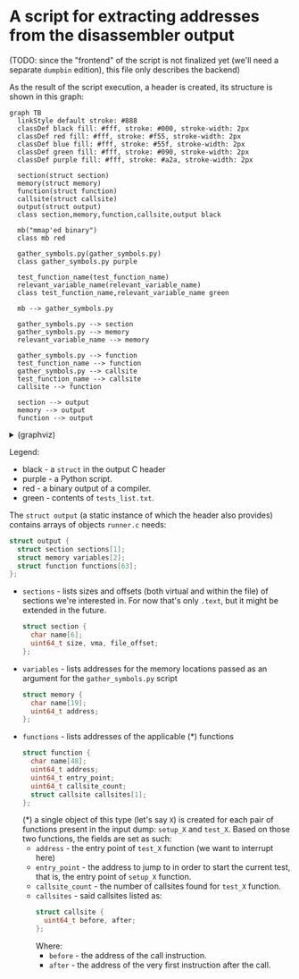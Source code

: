# A script for extracting addresses from the disassembler output

(TODO: since the "frontend" of the script is not finalized yet (we'll need a separate `dumpbin` edition), this file only describes the backend)

As the result of the script execution, a header is created, its structure is shown in this graph:

```mermaid
graph TB
  linkStyle default stroke: #888
  classDef black fill: #fff, stroke: #000, stroke-width: 2px
  classDef red fill: #fff, stroke: #f55, stroke-width: 2px
  classDef blue fill: #fff, stroke: #55f, stroke-width: 2px
  classDef green fill: #fff, stroke: #090, stroke-width: 2px
  classDef purple fill: #fff, stroke: #a2a, stroke-width: 2px

  section(struct section)
  memory(struct memory)
  function(struct function)
  callsite(struct callsite)
  output(struct output)
  class section,memory,function,callsite,output black

  mb("mmap'ed binary")
  class mb red

  gather_symbols.py(gather_symbols.py)
  class gather_symbols.py purple

  test_function_name(test_function_name)
  relevant_variable_name(relevant_variable_name)
  class test_function_name,relevant_variable_name green

  mb --> gather_symbols.py

  gather_symbols.py --> section
  gather_symbols.py --> memory
  relevant_variable_name --> memory

  gather_symbols.py --> function
  test_function_name --> function
  gather_symbols.py --> callsite
  test_function_name --> callsite
  callsite --> function

  section --> output
  memory --> output
  function --> output
```

<details>
  <summary>(graphviz)</summary>

```graphviz
strict digraph {
    "test_function_name" [color=darkgreen]
    "relevant_variable_name" [color=darkgreen]

    "gather_symbols.py" [color=purple]
    "gather_symbols.py" -> "struct section"
    "gather_symbols.py" -> "struct memory"
    "relevant_variable_name" -> "struct memory"

    "gather_symbols.py" -> "struct function"
    "test_function_name" -> "struct function"
    "gather_symbols.py" -> "struct callsite"
    "test_function_name" -> "struct callsite"
    "struct callsite" -> "struct function"

    "struct section" -> "struct output"
    "struct memory" -> "struct output"
    "struct function" -> "struct output"
}
```

</details>

Legend:
* black - a `struct` in the output C header
* purple - a Python script.
* red - a binary output of a compiler.
* green - contents of `tests_list.txt`.

The `struct output` (a static instance of which the header also provides) contains  arrays of objects `runner.c` needs:
```cpp
struct output {
  struct section sections[1];
  struct memory variables[2];
  struct function functions[63];
};
```
* `sections` - lists sizes and offsets (both virtual and within the file) of sections we're interested in. For now that's only `.text`, but it might be extended in the future.
  ```cpp
  struct section {
    char name[6];
    uint64_t size, vma, file_offset;
  };
  ```
* `variables` - lists addresses for the memory locations passed as an argument for the `gather_symbols.py` script
  ```cpp
  struct memory {
    char name[19];
    uint64_t address;
  };
  ```
* `functions` - lists addresses of the applicable (*) functions
  ```cpp
  struct function {
    char name[48];
    uint64_t address;
    uint64_t entry_point;
    uint64_t callsite_count;
    struct callsite callsites[1];
  };
  ```
  (*) a single object of this type (let's say `X`) is created for each pair of functions present in the input dump: `setup_X` and `test_X`. Based on those two functions, the fields are set as such:
  * `address` - the entry point of `test_X` function (we want to interrupt here)
  * `entry_point` - the address to jump to in order to start the current test, that is, the entry point of `setup_X` function.
  * `callsite_count` - the number of callsites found for `test_X` function.
  * `callsites` - said callsites listed as:
    ```cpp
    struct callsite {
      uint64_t before, after;
    };
    ```
    Where:
    * `before` - the address of the call instruction.
    * `after` - the address of the very first instruction after the call.
